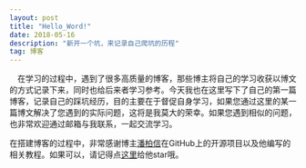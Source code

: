 ```yaml
---
layout: post
title: "Hello_Word!"
date: 2018-05-16
description: "新开一个坑，来记录自己爬坑的历程"
tag: 博客 
---   
```


　在学习的过程中，遇到了很多高质量的博客，那些博主将自己的学习收获以博文的方式记录下来，同时也给后来者学习参考。今天我也在这里写下了自己的第一篇博客，记录自己的踩坑经历，目的主要在于督促自身学习，如果您通过这里的某一篇博文解决了您遇到的实际问题，这将是我莫大的荣幸。如果您遇到相似的问题，也非常欢迎通过邮箱与我联系，一起交流学习。     
 
 
   在搭建博客的过程中，非常感谢博主[潘柏信](http://baixin.io/#blog)在GitHub上的开源项目以及他编写的相关教程。如果可以，请记得点[这里](https://github.com/leopardpan/leopardpan.github.io)给他star哦。
